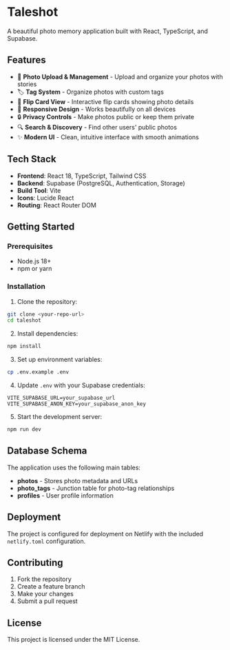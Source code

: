 # Taleshot

A beautiful photo memory application built with React, TypeScript, and Supabase.

## Features

- 📸 **Photo Upload & Management** - Upload and organize your photos with stories
- 🏷️ **Tag System** - Organize photos with custom tags
- 🔄 **Flip Card View** - Interactive flip cards showing photo details
- 📱 **Responsive Design** - Works beautifully on all devices
- 🔒 **Privacy Controls** - Make photos public or keep them private
- 🔍 **Search & Discovery** - Find other users' public photos
- ✨ **Modern UI** - Clean, intuitive interface with smooth animations

## Tech Stack

- **Frontend**: React 18, TypeScript, Tailwind CSS
- **Backend**: Supabase (PostgreSQL, Authentication, Storage)
- **Build Tool**: Vite
- **Icons**: Lucide React
- **Routing**: React Router DOM

## Getting Started

### Prerequisites

- Node.js 18+ 
- npm or yarn

### Installation

1. Clone the repository:
```bash
git clone <your-repo-url>
cd taleshot
```

2. Install dependencies:
```bash
npm install
```

3. Set up environment variables:
```bash
cp .env.example .env
```

4. Update `.env` with your Supabase credentials:
```
VITE_SUPABASE_URL=your_supabase_url
VITE_SUPABASE_ANON_KEY=your_supabase_anon_key
```

5. Start the development server:
```bash
npm run dev
```

## Database Schema

The application uses the following main tables:

- **photos** - Stores photo metadata and URLs
- **photo_tags** - Junction table for photo-tag relationships  
- **profiles** - User profile information

## Deployment

The project is configured for deployment on Netlify with the included `netlify.toml` configuration.

## Contributing

1. Fork the repository
2. Create a feature branch
3. Make your changes
4. Submit a pull request

## License

This project is licensed under the MIT License.
